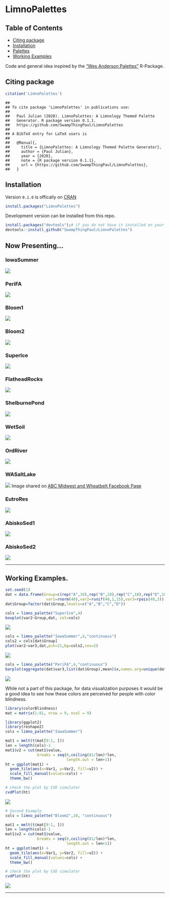 LimnoPalettes
================

## Table of Contents

-   [Citing package](#cite)
-   [Installation](#install)
-   [Palettes](#examp)
-   [Working Examples](#workexamp)

Code and general idea inspired by the [“Wes Anderson
Palettes”](https://github.com/karthik/wesanderson) R-Package.

## Citing package <a name="cite"></a>

``` r
citation('LimnoPalettes')
```

    ## 
    ## To cite package 'LimnoPalettes' in publications use:
    ## 
    ##   Paul Julian (2020). LimnoPalettes: A Limnology Themed Palette
    ##   Generator. R package version 0.1.1.
    ##   https://github.com/SwampThingPaul/LimnoPalettes
    ## 
    ## A BibTeX entry for LaTeX users is
    ## 
    ##   @Manual{,
    ##     title = {LimnoPalettes: A Limnology Themed Palette Generator},
    ##     author = {Paul Julian},
    ##     year = {2020},
    ##     note = {R package version 0.1.1},
    ##     url = {https://github.com/SwampThingPaul/LimnoPalettes},
    ##   }

## Installation <a name="install"></a>

Version `0.1.0` is offically on
[CRAN](https://cran.r-project.org/web/packages/LimnoPalettes/index.html)

``` r
install.packages("LimnoPalettes")
```

Development version can be installed from this repo.

``` r
install.packages("devtools");# if you do not have it installed on your PC
devtools::install_github("SwampThingPaul/LimnoPalettes")
```

## Now Presenting… <a name="examp"></a>

### IowaSummer

![](man/figures/iowa-1.png)<!-- -->

### PeriFA

![](man/figures/PeriFA-1.png)<!-- -->

### Bloom1

![](man/figures/Bloom1-1.png)<!-- -->

### Bloom2

![](man/figures/Bloom2-1.png)<!-- -->

### SuperIce

![](man/figures/SuperIce-1.png)<!-- -->

### FlatheadRocks

![](man/figures/FlatheadRocks-1.png)<!-- -->

### ShelburnePond

![](man/figures/ShelburnePond-1.png)<!-- -->

### WetSoil

![](man/figures/WetSoil-1.png)<!-- -->

### OrdRiver

![](man/figures/OrdRiver-1.png)<!-- -->

### WASaltLake

![](man/figures/WA%20Salt%20Lakes%20-1.png)<!-- --> Image shared on [ABC
Midwest and Wheatbelt Facebook
Page](https://www.facebook.com/abcmidwestandwheatbelt/photos/a.321716205984/10158416054510985/)

### EutroRes

![](man/figures/EutroRes%20-1.png)<!-- -->

### AbiskoSed1

![](man/figures/AbiskoSed1%20-1.png)<!-- -->

### AbiskoSed2

![](man/figures/AbiskoSed2%20-1.png)<!-- -->

------------------------------------------------------------------------

## Working Examples. <a name="workexamp"></a>

``` r
set.seed(1)
dat = data.frame(Group=c(rep("A",10),rep("B",10),rep("C",10),rep("D",10)),
                  var1=rnorm(40),var2=runif(40,1,15),var3=rpois(40,3))
dat$Group=factor(dat$Group,levels=c("A","B","C","D"))

cols = limno_palette("SuperIce",4)
boxplot(var2~Group,dat, col=cols)
```

![](man/figures/examp1-1.png)<!-- -->

``` r
cols = limno_palette("IowaSummer",4,"continuous")
cols2 = cols[dat$Group]
plot(var2~var3,dat,pch=21,bg=cols2,cex=2)
```

![](man/figures/examp2-1.png)<!-- -->

``` r
cols = limno_palette("PeriFA",4,"continuous")
barplot(aggregate(dat$var3,list(dat$Group),mean)$x,names.arg=unique(dat$Group),ylim=c(0,4),col=cols)
```

![](man/figures/examp3-1.png)<!-- -->

While not a part of this package, for data visualization purposes it
would be a good idea to see how these colors are perceived for people
with color blindness.

``` r
library(colorBlindness)
mat = matrix(1:81, nrow = 9, ncol = 9)

library(ggplot2)
library(reshape2)
cols = limno_palette("IowaSummer")

mat1 = melt(t(mat[9:1, ]))
len = length(cols)-1
mat1$v2 = cut(mat1$value,
              breaks = seq(0,ceiling(81/len)*len, 
                           length.out = len+1))
ht = ggplot(mat1) + 
  geom_tile(aes(x=Var1, y=Var2, fill=v2)) + 
  scale_fill_manual(values=cols) + 
  theme_bw()

# check the plot by CVD simulator
cvdPlot(ht)
```

![](man/figures/unnamed-chunk-4-1.png)<!-- -->

``` r
# Second Example
cols = limno_palette("Bloom2",10, "continuous")

mat1 = melt(t(mat[9:1, ]))
len = length(cols)-1
mat1$v2 = cut(mat1$value,
              breaks = seq(0,ceiling(81/len)*len, 
                           length.out = len+1))
ht = ggplot(mat1) + 
  geom_tile(aes(x=Var1, y=Var2, fill=v2)) + 
  scale_fill_manual(values=cols) + 
  theme_bw()

# check the plot by CVD simulator
cvdPlot(ht)
```

![](man/figures/unnamed-chunk-5-1.png)<!-- -->

------------------------------------------------------------------------
